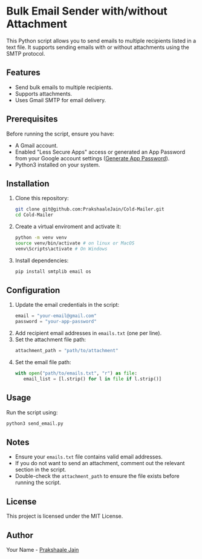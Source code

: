 # Bulk Email Sender with/without Attachment

This Python script allows you to send emails to multiple recipients listed in a text file. It supports sending emails with or without attachments using the SMTP protocol.

## Features
- Send bulk emails to multiple recipients.
- Supports attachments.
- Uses Gmail SMTP for email delivery.

## Prerequisites
Before running the script, ensure you have:
- A Gmail account.
- Enabled "Less Secure Apps" access or generated an App Password from your Google account settings ([Generate App Password](https://myaccount.google.com/)).
- Python3 installed on your system.

## Installation
1. Clone this repository:
   ```sh
   git clone git@github.com:PrakshaaleJain/Cold-Mailer.git
   cd Cold-Mailer
   ```
2. Create a virtual enviroment and activate it:
   ```sh
   python -m venv venv
   source venv/bin/activate # on linux or MacOS
   venv\Scripts\activate # On Windows
   ```

3. Install dependencies:
   ```sh
   pip install smtplib email os
   ```

## Configuration
1. Update the email credentials in the script:
   ```python
   email = "your-email@gmail.com"
   password = "your-app-password"
   ```
2. Add recipient email addresses in `emails.txt` (one per line).
3. Set the attachment file path:
   ```python
   attachment_path = "path/to/attachment"
   ```
4. Set the email file path:
   ```python
   with open("path/to/emails.txt", "r") as file:
      email_list = [l.strip() for l in file if l.strip()]
   ```

## Usage
Run the script using:
```sh
python3 send_email.py
```

## Notes
- Ensure your `emails.txt` file contains valid email addresses.
- If you do not want to send an attachment, comment out the relevant section in the script.
- Double-check the `attachment_path` to ensure the file exists before running the script.

## License
This project is licensed under the MIT License.

## Author
Your Name - [Prakshaale Jain](https://github.com/PrakshaaleJain)

